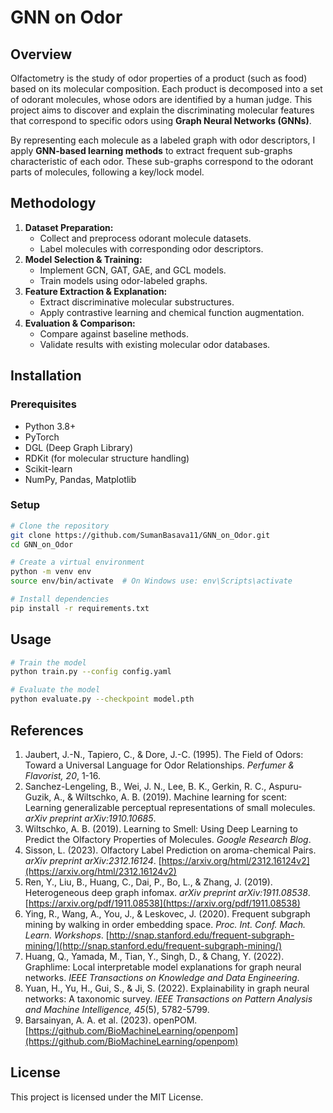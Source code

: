 # GNN on Odor

## Overview
Olfactometry is the study of odor properties of a product (such as food) based on its molecular composition. Each product is decomposed into a set of odorant molecules, whose odors are identified by a human judge. This project aims to discover and explain the discriminating molecular features that correspond to specific odors using **Graph Neural Networks (GNNs)**.

By representing each molecule as a labeled graph with odor descriptors, I apply **GNN-based learning methods** to extract frequent sub-graphs characteristic of each odor. These sub-graphs correspond to the odorant parts of molecules, following a key/lock model.

## Methodology
1. **Dataset Preparation:**
   - Collect and preprocess odorant molecule datasets.
   - Label molecules with corresponding odor descriptors.
2. **Model Selection & Training:**
   - Implement GCN, GAT, GAE, and GCL models.
   - Train models using odor-labeled graphs.
3. **Feature Extraction & Explanation:**
   - Extract discriminative molecular substructures.
   - Apply contrastive learning and chemical function augmentation.
4. **Evaluation & Comparison:**
   - Compare against baseline methods.
   - Validate results with existing molecular odor databases.

## Installation
### Prerequisites
- Python 3.8+
- PyTorch
- DGL (Deep Graph Library)
- RDKit (for molecular structure handling)
- Scikit-learn
- NumPy, Pandas, Matplotlib

### Setup
```sh
# Clone the repository
git clone https://github.com/SumanBasava11/GNN_on_Odor.git
cd GNN_on_Odor

# Create a virtual environment
python -m venv env
source env/bin/activate  # On Windows use: env\Scripts\activate

# Install dependencies
pip install -r requirements.txt
```

## Usage
```sh
# Train the model
python train.py --config config.yaml

# Evaluate the model
python evaluate.py --checkpoint model.pth
```

## References
1. Jaubert, J.-N., Tapiero, C., & Dore, J.-C. (1995). The Field of Odors: Toward a Universal Language for Odor Relationships. *Perfumer & Flavorist, 20*, 1-16.
2. Sanchez-Lengeling, B., Wei, J. N., Lee, B. K., Gerkin, R. C., Aspuru-Guzik, A., & Wiltschko, A. B. (2019). Machine learning for scent: Learning generalizable perceptual representations of small molecules. *arXiv preprint arXiv:1910.10685*.
3. Wiltschko, A. B. (2019). Learning to Smell: Using Deep Learning to Predict the Olfactory Properties of Molecules. *Google Research Blog*.
4. Sisson, L. (2023). Olfactory Label Prediction on aroma-chemical Pairs. *arXiv preprint arXiv:2312.16124*. [https://arxiv.org/html/2312.16124v2](https://arxiv.org/html/2312.16124v2)
5. Ren, Y., Liu, B., Huang, C., Dai, P., Bo, L., & Zhang, J. (2019). Heterogeneous deep graph infomax. *arXiv preprint arXiv:1911.08538*. [https://arxiv.org/pdf/1911.08538](https://arxiv.org/pdf/1911.08538)
6. Ying, R., Wang, A., You, J., & Leskovec, J. (2020). Frequent subgraph mining by walking in order embedding space. *Proc. Int. Conf. Mach. Learn. Workshops*. [http://snap.stanford.edu/frequent-subgraph-mining/](http://snap.stanford.edu/frequent-subgraph-mining/)
7. Huang, Q., Yamada, M., Tian, Y., Singh, D., & Chang, Y. (2022). Graphlime: Local interpretable model explanations for graph neural networks. *IEEE Transactions on Knowledge and Data Engineering*.
8. Yuan, H., Yu, H., Gui, S., & Ji, S. (2022). Explainability in graph neural networks: A taxonomic survey. *IEEE Transactions on Pattern Analysis and Machine Intelligence, 45*(5), 5782-5799.
9. Barsainyan, A. A. et al. (2023). openPOM. [https://github.com/BioMachineLearning/openpom](https://github.com/BioMachineLearning/openpom)

## License
This project is licensed under the MIT License.


